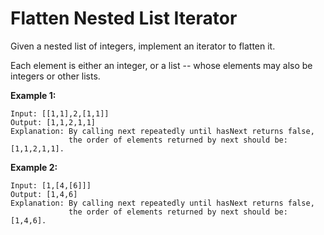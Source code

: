 # Flatten Nested List Iterator

Given a nested list of integers, implement an iterator to flatten it.

Each element is either an integer, or a list -- whose elements may also be integers or other lists.

__Example 1:__

```pseudo
Input: [[1,1],2,[1,1]]
Output: [1,1,2,1,1]
Explanation: By calling next repeatedly until hasNext returns false,
             the order of elements returned by next should be: [1,1,2,1,1].
```

__Example 2:__

```pseudo
Input: [1,[4,[6]]]
Output: [1,4,6]
Explanation: By calling next repeatedly until hasNext returns false,
             the order of elements returned by next should be: [1,4,6].
```
